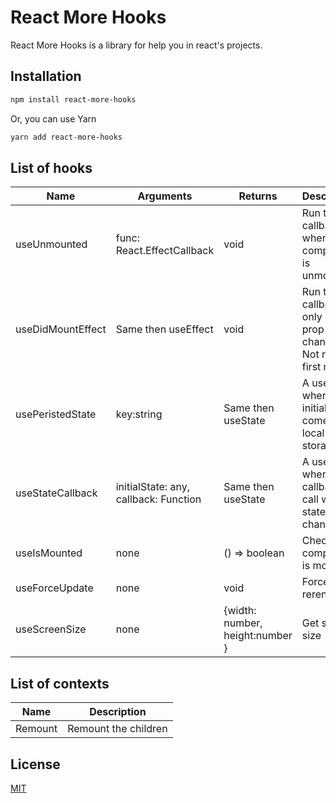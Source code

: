 # React More Hooks

React More Hooks is a library for help you in react's projects.

## Installation

```bash
npm install react-more-hooks
```
Or, you can use Yarn
```bash
yarn add react-more-hooks
```

## List of hooks

| Name              | Arguments                             | Returns                         | Description                                                     |
|-------------------|---------------------------------------|---------------------------------|-----------------------------------------------------------------|
| useUnmounted      | func: React.EffectCallback            | void                            | Run the callback when the component is unmounted                |
| useDidMountEffect | Same then useEffect                   | void                            | Run the callback only if a prop change. Not run in first render |
| usePeristedState  | key:string                            | Same then useState              | A usestate where the initial value comes from local storage     |
| useStateCallback  | initialState: any, callback: Function | Same then useState              | A usestate where a callback is call when state change           |
| useIsMounted      | none                                  | () => boolean                   | Check if component is mount                                     |
| useForceUpdate    | none                                  | void                            | Force a rerender                                                |
| useScreenSize     | none                                  | {width: number, height:number } | Get screen size                                                 |

## List of contexts

| Name    | Description          |
|---------|----------------------|
| Remount | Remount the children |

## License
[MIT](https://choosealicense.com/licenses/mit/)